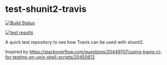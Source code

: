 test-shunit2-travis
===================

[![Build Status](https://travis-ci.org/soulseekah/test-shunit2-travis.png?branch=master)](https://travis-ci.org/soulseekah/test-shunit2-travis)

[![test results](https://app.cloudqa.io/Recoder/SuiteBadge/1070?token=axbvil+ueKe5G7X3i/1r21iQ2Wd4ku+v5RMdv1ejGyg=)](https://stage.cloudqa.io/Recoder/TestSuitesSummary/1070)


A quick test repository to see how Travis can be used with shunit2.

Inspired by https://stackoverflow.com/questions/20449707/using-travis-ci-for-testing-on-unix-shell-scripts/20450612
